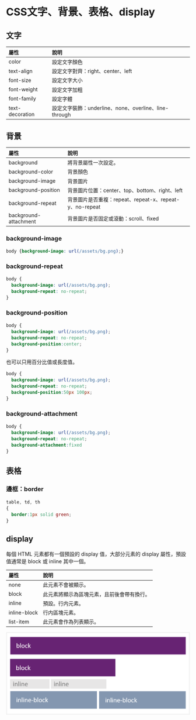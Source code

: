 # CSS文字、背景、表格、display

## 文字

| 屬性 | 說明 |
| :--- | :--- |
| color | 設定文字顏色 |
| text-align | 設定文字對齊：right、center、left |
| font-size | 設定文字大小 |
| font-weight | 設定文字加粗 |
| font-family | 設定字體 |
| text-decoration | 設定文字裝飾：underline、none、overline、line-through |

## 背景

| 屬性 | 說明 |
| :--- | :--- |
| background | 將背景屬性一次設定。 |
| background-color | 背景顏色 |
| background-image | 背景圖片 |
| background-position | 背景圖片位置：center、top、bottom、right、left |
| background-repeat | 背景圖片是否重複：repeat、repeat-x、repeat-y、no-repeat |
| background-attachment | 背景圖片是否固定或滾動：scroll、fixed |

### background-image

```css
body {background-image: url(/assets/bg.png);}
```

### background-repeat

```css
body {
  background-image: url(/assets/bg.png);
  background-repeat: no-repeat;
}
```

### background-position

```css
body {
  background-image: url(/assets/bg.png);
  background-repeat: no-repeat;
  background-position:center;
}
```

也可以只用百分比值或長度值。

```css
body {
  background-image: url(/assets/bg.png);
  background-repeat: no-repeat;
  background-position:50px 100px;
}
```

### background-attachment

```css
body {
  background-image: url(/assets/bg.png);
  background-repeat: no-repeat;
  background-attachment:fixed
}
```

## 表格

### 邊框：border

```css
table, td, th
{
  border:1px solid green;
}
```

## display

每個 HTML 元素都有一個預設的 display 值，大部分元素的 display 屬性，預設值通常是 block 或 inline 其中一個。

| 屬性 | 說明 |
| :--- | :--- |
| none | 此元素不會被顯示。 |
| block | 此元素將顯示為區塊元素，且前後會帶有換行。 |
| inline | 預設。行内元素。 |
| inline-block | 行内區塊元素。 |
| list-item | 此元素會作為列表顯示。 |

![](../.gitbook/assets/display.png)

